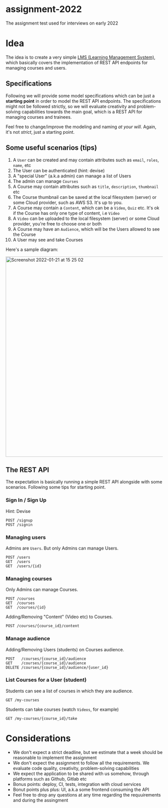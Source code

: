 # assignment-2022
The assignment test used for interviews on early 2022

# Idea
The idea is to create a very simple [LMS (Learning Management System)](https://en.wikipedia.org/wiki/Learning_management_system), which basically covers the implementation of REST API endpoints for managing courses and users.

## Specifications
Following we will provide some model specifications which can be just a **starting point** in order to model the REST API endpoints. The specifications might not be followed strictly, so we will evaluate creativity and problem-solving capabilities towards the main goal, which is a REST API for managing courses and trainees. 

Feel free to change/improve the modeling and naming _at your will_. Again, it's not *strict*, just a starting point.

## Some useful scenarios (tips)
1. A `User` can be created and may contain attributes such as `email`, `roles`, `name`, etc
2. The User can be authenticated (hint: devise)
3. A "special User" (a.k.a admin) can manage a list of Users
4. The admin can manage `Courses`
5. A Course may contain attributes such as `title`, `description`, `thumbnail` etc
6. The Course thumbnail can be saved at the local filesystem (server) or some Cloud provider, such as AWS S3. It's up to you.
7. A Course may contain a `Content`, which can be a `Video`, `Quiz` etc. It's ok if the Course has only one type of content, i.e `Video`
8. A `Video` can be uploaded to the local filesystem (server) or some Cloud provider, you're free to choose one or both
9. A Course may have an `Audience`, which will be the Users allowed to see the Course
10. A User may see and take Courses

Here's a sample diagram:

<img width="640" alt="Screenshot 2022-01-21 at 15 25 02" src="https://user-images.githubusercontent.com/385640/150553230-951456e8-c9f8-4ee0-82c5-fc57881a9ab1.png">

## The REST API
The expectation is basically running a simple REST API alongside with some scenarios. Following some tips for starting point.

### Sign In / Sign Up

Hint: Devise
```
POST /signup
POST /signin
```

### Managing users
Admins are `Users`. But only Admins can manage Users. 
```
POST /users
GET  /users
GET  /users/{id}
```

### Managing courses
Only Admins can manage Courses.
```
POST /courses
GET  /courses
GET  /courses/{id}
```
Adding/Removing "Content" (Video etc) to Courses.
```
POST /courses/{course_id}/content
```

### Manage audience
Adding/Removing Users (students) on Courses audience.
```
POST   /courses/{course_id}/audience
GET    /courses/{course_id}/audience
DELETE /courses/{course_id}/audience/{user_id}
```
### List Courses for a User (student)
Students can see a list of courses in which they are audience.
```
GET /my-courses
```
Students can take courses (watch `Videos`, for example)
```
GET /my-courses/{course_id}/take
```

# Considerations

* We don't expect a strict deadline, but we estimate that a week should be reasonable to implement the assignment
* We don't expect the assignment to follow all the requirements. We evaluate code quality, creativity, problem-solving capabilities
* We expect the application to be shared with us somehow, through platforms such as Github, Gitlab etc
* Bonus points: deploy, CI, tests, integration with cloud services
* Bonut points plus plus: UI, a.k.a some frontend consuming the API
* Feel free to drop any questions at any time regarding the requuirements and during the assingment
